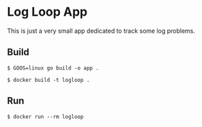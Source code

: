 # Log Loop App

This is just a very small app dedicated to track some log problems.

## Build

```
$ GOOS=linux go build -o app .
```
```
$ docker build -t logloop .
```

## Run

```
$ docker run --rm logloop
```
